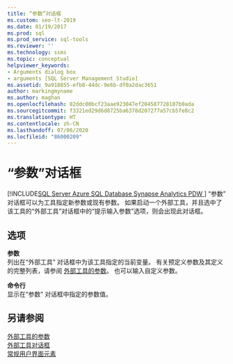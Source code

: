 ```yaml
---
title: “参数”对话框
ms.custom: seo-lt-2019
ms.date: 01/19/2017
ms.prod: sql
ms.prod_service: sql-tools
ms.reviewer: ''
ms.technology: ssms
ms.topic: conceptual
helpviewer_keywords:
- Arguments dialog box
- arguments [SQL Server Management Studio]
ms.assetid: 9a918855-efb8-44dc-9e6b-df0a2dac3651
author: markingmyname
ms.author: maghan
ms.openlocfilehash: 82ddc00bcf23aae923047ef204587728107b0ada
ms.sourcegitcommit: f3321ed29d6d8725ba6378d207277a57cb5fe8c2
ms.translationtype: HT
ms.contentlocale: zh-CN
ms.lasthandoff: 07/06/2020
ms.locfileid: "86000209"
---
```

# <a name="arguments-dialog-box"></a>“参数”对话框
[!INCLUDE[SQL Server Azure SQL Database Synapse Analytics PDW ](../includes/applies-to-version/sql-asdb-asdbmi-asa-pdw.md)]
“参数”  对话框可以为工具指定新参数或现有参数。 如果启动一个外部工具，并且选中了该工具的“外部工具”对话框中的“提示输入参数”选项，则会出现此对话框。  
  
## <a name="options"></a>选项  
**参数**  
列出在“外部工具”  对话框中为该工具指定的当前变量。 有关预定义参数及其定义的完整列表，请参阅 [外部工具的参数](../ssms/use-of-sql-server-features-and-capabilities-wwi-oltp.md)。 也可以输入自定义参数。  
  
**命令行**  
显示在“参数”  对话框中指定的参数值。  
  
## <a name="see-also"></a>另请参阅  
[外部工具的参数](../ssms/use-of-sql-server-features-and-capabilities-wwi-oltp.md)  
[外部工具对话框](../ssms/external-tools-dialog-box.md)  
[常规用户界面元素](../ssms/general-user-interface-elements.md)  
  
